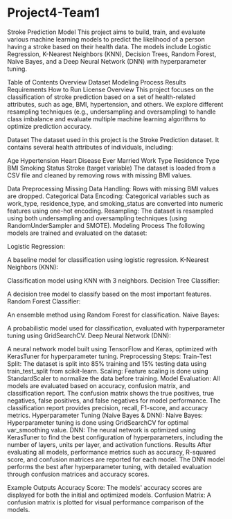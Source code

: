# Project4-Team1

Stroke Prediction Model
This project aims to build, train, and evaluate various machine learning models to predict the likelihood of a person having a stroke based on their health data. The models include Logistic Regression, K-Nearest Neighbors (KNN), Decision Trees, Random Forest, Naive Bayes, and a Deep Neural Network (DNN) with hyperparameter tuning.

Table of Contents
Overview
Dataset
Modeling Process
Results
Requirements
How to Run
License
Overview
This project focuses on the classification of stroke prediction based on a set of health-related attributes, such as age, BMI, hypertension, and others. We explore different resampling techniques (e.g., undersampling and oversampling) to handle class imbalance and evaluate multiple machine learning algorithms to optimize prediction accuracy.

Dataset
The dataset used in this project is the Stroke Prediction dataset. It contains several health attributes of individuals, including:

Age
Hypertension
Heart Disease
Ever Married
Work Type
Residence Type
BMI
Smoking Status
Stroke (target variable)
The dataset is loaded from a CSV file and cleaned by removing rows with missing BMI values.

Data Preprocessing
Missing Data Handling: Rows with missing BMI values are dropped.
Categorical Data Encoding: Categorical variables such as work_type, residence_type, and smoking_status are converted into numeric features using one-hot encoding.
Resampling: The dataset is resampled using both undersampling and oversampling techniques (using RandomUnderSampler and SMOTE).
Modeling Process
The following models are trained and evaluated on the dataset:

Logistic Regression:

A baseline model for classification using logistic regression.
K-Nearest Neighbors (KNN):

Classification model using KNN with 3 neighbors.
Decision Tree Classifier:

A decision tree model to classify based on the most important features.
Random Forest Classifier:

An ensemble method using Random Forest for classification.
Naive Bayes:

A probabilistic model used for classification, evaluated with hyperparameter tuning using GridSearchCV.
Deep Neural Network (DNN):

A neural network model built using TensorFlow and Keras, optimized with KerasTuner for hyperparameter tuning.
Preprocessing Steps:
Train-Test Split: The dataset is split into 85% training and 15% testing data using train_test_split from scikit-learn.
Scaling: Feature scaling is done using StandardScaler to normalize the data before training.
Model Evaluation:
All models are evaluated based on accuracy, confusion matrix, and classification report.
The confusion matrix shows the true positives, true negatives, false positives, and false negatives for model performance.
The classification report provides precision, recall, F1-score, and accuracy metrics.
Hyperparameter Tuning (Naive Bayes & DNN):
Naive Bayes: Hyperparameter tuning is done using GridSearchCV for optimal var_smoothing value.
DNN: The neural network is optimized using KerasTuner to find the best configuration of hyperparameters, including the number of layers, units per layer, and activation functions.
Results
After evaluating all models, performance metrics such as accuracy, R-squared score, and confusion matrices are reported for each model. The DNN model performs the best after hyperparameter tuning, with detailed evaluation through confusion matrices and accuracy scores.

Example Outputs
Accuracy Score: The models' accuracy scores are displayed for both the initial and optimized models.
Confusion Matrix: A confusion matrix is plotted for visual performance comparison of the models.